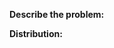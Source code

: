 <!--

If this is a bug, please use the template below. If this is a question or general discussion topic, please start a conversation in our chat https://chat.pop-os.org/ or post on our subreddit https://reddit.com/r/pop_os - as those are the proper forums for that type of discussion.

-->
**Describe the problem:**
<!--
Please take a screenshot demonstrating the issue and include it below.
-->

**Distribution:**
<!--
run:
    cat /etc/os-release | grep -i pretty_name
-->  
